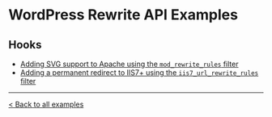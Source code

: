 WordPress Rewrite API Examples
==============================

## Hooks

* [Adding SVG support to Apache using the `mod_rewrite_rules` filter](https://github.com/tyxla/rewrite-api-examples/blob/master/hooks/mod_rewrite_rules.php)
* [Adding a permanent redirect to IIS7+ using the `iis7_url_rewrite_rules` filter](https://github.com/tyxla/rewrite-api-examples/blob/master/hooks/iis7_url_rewrite_rules.php)

---

[< Back to all examples](https://github.com/tyxla/rewrite-api-examples/)